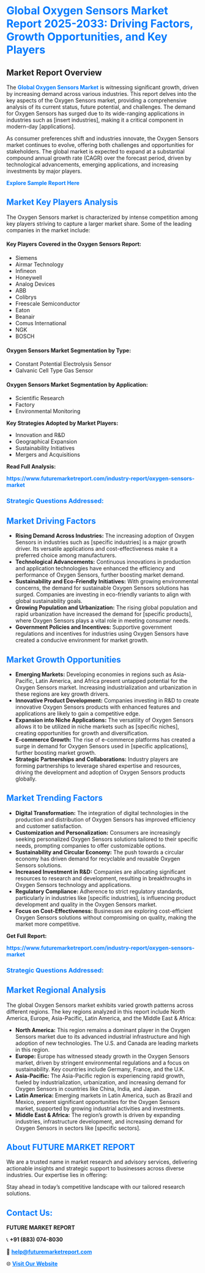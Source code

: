 <h1 style="color: #007BFF;">Global Oxygen Sensors Market Report 2025-2033: Driving Factors, Growth Opportunities, and Key Players</h1>

<section id="overview">
<h2>Market Report Overview</h2>
<p>The <a href="https://www.futuremarketreport.com/industry-report/oxygen-sensors-market" style="color: #007BFF; text-decoration: none;"><strong>Global Oxygen Sensors Market</strong></a> is witnessing significant growth, driven by increasing demand across various industries. This report delves into the key aspects of the Oxygen Sensors market, providing a comprehensive analysis of its current status, future potential, and challenges. The demand for Oxygen Sensors has surged due to its wide-ranging applications in industries such as [insert industries], making it a critical component in modern-day [applications].</p>
<p>As consumer preferences shift and industries innovate, the Oxygen Sensors market continues to evolve, offering both challenges and opportunities for stakeholders. The global market is expected to expand at a substantial compound annual growth rate (CAGR) over the forecast period, driven by technological advancements, emerging applications, and increasing investments by major players.</p>
</section>

<section id="overview">
<p><a href="https://www.futuremarketreport.com/request-sample/reportId=82207" style="color: #007BFF; text-decoration: none;"><strong>Explore Sample Report Here</strong></a></p>
</section>

<section id="key-players">
<h2 style="color: #007BFF;">Market Key Players Analysis</h2>
<p>The Oxygen Sensors market is characterized by intense competition among key players striving to capture a larger market share. Some of the leading companies in the market include:</p>
<h4>Key Players Covered in the Oxygen Sensors Report:</h4>
<ul><li>Siemens</li><li>Airmar Technology</li><li>Infineon</li><li>Honeywell</li><li>Analog Devices</li><li>ABB</li><li>Colibrys</li><li>Freescale Semiconductor</li><li>Eaton</li><li>Beanair</li><li>Comus International</li><li>NGK</li><li>BOSCH</li></ul>
<h4>Oxygen Sensors Market Segmentation by Type:</h4>
<ul><li>Constant Potential Electrolysis Sensor</li><li>Galvanic Cell Type Gas Sensor</li></ul>

<h4>Oxygen Sensors Market Segmentation by Application:</h4>
<ul><li>Scientific Research</li><li>Factory</li><li>Environmental Monitoring</li></ul>
<p><strong>Key Strategies Adopted by Market Players:</strong></p>
<ul>
<li>Innovation and R&D</li>
<li>Geographical Expansion</li>
<li>Sustainability Initiatives</li>
<li>Mergers and Acquisitions</li>
</ul>
</section>

<section>
<p><strong>Read Full Analysis: </strong></p><a href="https://www.futuremarketreport.com/industry-report/oxygen-sensors-market" style="color: #007BFF; text-decoration: none;"><strong>https://www.futuremarketreport.com/industry-report/oxygen-sensors-market</strong></a>
<h3 style="color: #007BFF;">Strategic Questions Addressed:</h3>
</section>

<section id="driving-factors">
<h2 style="color: #007BFF;">Market Driving Factors</h2>
<ul>
<li><strong>Rising Demand Across Industries:</strong> The increasing adoption of Oxygen Sensors in industries such as [specific industries] is a major growth driver. Its versatile applications and cost-effectiveness make it a preferred choice among manufacturers.</li>
<li><strong>Technological Advancements:</strong> Continuous innovations in production and application technologies have enhanced the efficiency and performance of Oxygen Sensors, further boosting market demand.</li>
<li><strong>Sustainability and Eco-Friendly Initiatives:</strong> With growing environmental concerns, the demand for sustainable Oxygen Sensors solutions has surged. Companies are investing in eco-friendly variants to align with global sustainability goals.</li>
<li><strong>Growing Population and Urbanization:</strong> The rising global population and rapid urbanization have increased the demand for [specific products], where Oxygen Sensors plays a vital role in meeting consumer needs.</li>
<li><strong>Government Policies and Incentives:</strong> Supportive government regulations and incentives for industries using Oxygen Sensors have created a conducive environment for market growth.</li>
</ul>
</section>

<section id="growth-opportunities">
<h2 style="color: #007BFF;">Market Growth Opportunities</h2>
<ul>
<li><strong>Emerging Markets:</strong> Developing economies in regions such as Asia-Pacific, Latin America, and Africa present untapped potential for the Oxygen Sensors market. Increasing industrialization and urbanization in these regions are key growth drivers.</li>
<li><strong>Innovative Product Development:</strong> Companies investing in R&D to create innovative Oxygen Sensors products with enhanced features and applications are likely to gain a competitive edge.</li>
<li><strong>Expansion into Niche Applications:</strong> The versatility of Oxygen Sensors allows it to be utilized in niche markets such as [specific niches], creating opportunities for growth and diversification.</li>
<li><strong>E-commerce Growth:</strong> The rise of e-commerce platforms has created a surge in demand for Oxygen Sensors used in [specific applications], further boosting market growth.</li>
<li><strong>Strategic Partnerships and Collaborations:</strong> Industry players are forming partnerships to leverage shared expertise and resources, driving the development and adoption of Oxygen Sensors products globally.</li>
</ul>
</section>

<section id="trending-factors">
<h2 style="color: #007BFF;">Market Trending Factors</h2>
<ul>
<li><strong>Digital Transformation:</strong> The integration of digital technologies in the production and distribution of Oxygen Sensors has improved efficiency and customer satisfaction.</li>
<li><strong>Customization and Personalization:</strong> Consumers are increasingly seeking personalized Oxygen Sensors solutions tailored to their specific needs, prompting companies to offer customizable options.</li>
<li><strong>Sustainability and Circular Economy:</strong> The push towards a circular economy has driven demand for recyclable and reusable Oxygen Sensors solutions.</li>
<li><strong>Increased Investment in R&D:</strong> Companies are allocating significant resources to research and development, resulting in breakthroughs in Oxygen Sensors technology and applications.</li>
<li><strong>Regulatory Compliance:</strong> Adherence to strict regulatory standards, particularly in industries like [specific industries], is influencing product development and quality in the Oxygen Sensors market.</li>
<li><strong>Focus on Cost-Effectiveness:</strong> Businesses are exploring cost-efficient Oxygen Sensors solutions without compromising on quality, making the market more competitive.</li>
</ul>
</section>

<section>
<p><strong>Get Full Report: </strong></p><a href="https://www.futuremarketreport.com/industry-report/oxygen-sensors-market" style="color: #007BFF; text-decoration: none;"><strong>https://www.futuremarketreport.com/industry-report/oxygen-sensors-market</strong></a>
<h3 style="color: #007BFF;">Strategic Questions Addressed:</h3>
</section>


<section id="regional-analysis">
<h2 style="color: #007BFF;">Market Regional Analysis</h2>
<p>The global Oxygen Sensors market exhibits varied growth patterns across different regions. The key regions analyzed in this report include North America, Europe, Asia-Pacific, Latin America, and the Middle East & Africa:</p>
<ul>
<li><strong>North America:</strong> This region remains a dominant player in the Oxygen Sensors market due to its advanced industrial infrastructure and high adoption of new technologies. The U.S. and Canada are leading markets in this region.</li>
<li><strong>Europe:</strong> Europe has witnessed steady growth in the Oxygen Sensors market, driven by stringent environmental regulations and a focus on sustainability. Key countries include Germany, France, and the U.K.</li>
<li><strong>Asia-Pacific:</strong> The Asia-Pacific region is experiencing rapid growth, fueled by industrialization, urbanization, and increasing demand for Oxygen Sensors in countries like China, India, and Japan.</li>
<li><strong>Latin America:</strong> Emerging markets in Latin America, such as Brazil and Mexico, present significant opportunities for the Oxygen Sensors market, supported by growing industrial activities and investments.</li>
<li><strong>Middle East & Africa:</strong> The region’s growth is driven by expanding industries, infrastructure development, and increasing demand for Oxygen Sensors in sectors like [specific sectors].</li>
</ul>
</section>

<footer>
<h2 style="color: #007BFF;">About FUTURE MARKET REPORT</h2>
<p>We are a trusted name in market research and advisory services, delivering actionable insights and strategic support to businesses across diverse industries. Our expertise lies in offering:</p>

<p>Stay ahead in today’s competitive landscape with our tailored research solutions.</p>

<h2 style="color: #007BFF;">Contact Us:</h2>
<p><strong>FUTURE MARKET REPORT</strong></p>
<p>📞 <strong>+91 (883) 074-8030</strong></p>
<p>📧 <strong><a href="mailto:help@futuremarketreport.com" style="color: #007BFF;">help@futuremarketreport.com</a></strong></p>
<p>🌐 <strong><a href="https://www.futuremarketreport.com/" style="color: #007BFF;">Visit Our Website</a></strong></p>
</footer>